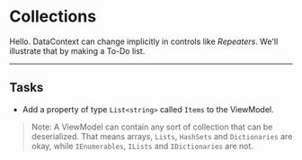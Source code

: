 ﻿---
Title: Collections
CodeTask:
    Path: 10_collections.csharp.csx
    Default: ToDoViewModel_10.cs
    Correct: ToDoViewModel_20.cs
---

# Collections

Hello. DataContext can change implicitly in controls like _Repeaters_. We'll illustrate that by making a To-Do list.

---

## Tasks

- Add a property of type `List<string>` called `Items` to the ViewModel.

> Note: A ViewModel can contain any sort of collection that can be deserialized. That means arrays, `Lists`, `HashSets` and `Dictionaries` are okay, while `IEnumerables`, `ILists` and `IDictionaries` are not.